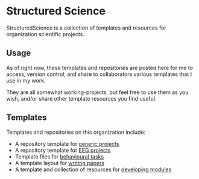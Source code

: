 # Structured Science

StructuredScience is a collection of templates and resources for organization scientific projects.

## Usage

As of right now, these templates and repositories are posted here for me to access, version control, and share to collaborators various templates that I use in my work.

They are all somewhat working-projects, but feel free to use them as you wish, and/or share other template resources you find useful.

## Templates

Templates and repositories on this organization include:

- A repository template for [generic projects](https://github.com/structuredscience/ProjectTemplate)
- A repository template for [EEG projects](https://github.com/structuredscience/EEGTemplate)
- Template files for [behavioural tasks](https://github.com/structuredscience/TaskTemplate)
- A template layout for [writing papers](https://github.com/structuredscience/PaperTemplate)
- A template and collection of resources for [developing modules](https://github.com/structuredscience/ModuleTemplate)
